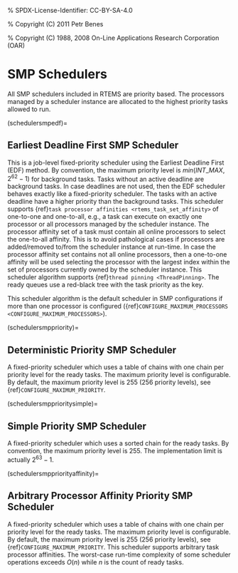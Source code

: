 % SPDX-License-Identifier: CC-BY-SA-4.0

% Copyright (C) 2011 Petr Benes

% Copyright (C) 1988, 2008 On-Line Applications Research Corporation (OAR)

# SMP Schedulers

All SMP schedulers included in RTEMS are priority based. The processors
managed by a scheduler instance are allocated to the highest priority tasks
allowed to run.

(schedulersmpedf)=

## Earliest Deadline First SMP Scheduler

This is a job-level fixed-priority scheduler using the Earliest Deadline First
(EDF) method. By convention, the maximum priority level is
$min(INT\_MAX, 2^{62} - 1)$ for background tasks. Tasks without an
active deadline are background tasks. In case deadlines are not used, then the
EDF scheduler behaves exactly like a fixed-priority scheduler. The tasks with
an active deadline have a higher priority than the background tasks. This
scheduler supports {ref}`task processor affinities <rtems_task_set_affinity>`
of one-to-one and one-to-all, e.g., a task can execute on exactly one processor
or all processors managed by the scheduler instance. The processor affinity
set of a task must contain all online processors to select the one-to-all
affinity. This is to avoid pathological cases if processors are added/removed
to/from the scheduler instance at run-time. In case the processor affinity set
contains not all online processors, then a one-to-one affinity will be used
selecting the processor with the largest index within the set of processors
currently owned by the scheduler instance. This scheduler algorithm supports
{ref}`thread pinning <ThreadPinning>`. The ready queues use a red-black tree
with the task priority as the key.

This scheduler algorithm is the default scheduler in SMP configurations if more
than one processor is configured ({ref}`CONFIGURE_MAXIMUM_PROCESSORS
<CONFIGURE_MAXIMUM_PROCESSORS>`).

(schedulersmppriority)=

## Deterministic Priority SMP Scheduler

A fixed-priority scheduler which uses a table of chains with one chain per
priority level for the ready tasks. The maximum priority level is
configurable. By default, the maximum priority level is 255 (256 priority
levels), see {ref}`CONFIGURE_MAXIMUM_PRIORITY`.

(schedulersmpprioritysimple)=

## Simple Priority SMP Scheduler

A fixed-priority scheduler which uses a sorted chain for the ready tasks. By
convention, the maximum priority level is 255. The implementation limit is
actually $2^{63} - 1$.

(schedulersmppriorityaffinity)=

## Arbitrary Processor Affinity Priority SMP Scheduler

A fixed-priority scheduler which uses a table of chains with one chain per
priority level for the ready tasks. The maximum priority level is
configurable. By default, the maximum priority level is 255 (256 priority
levels), see {ref}`CONFIGURE_MAXIMUM_PRIORITY`. This scheduler supports
arbitrary task processor affinities. The worst-case run-time complexity of
some scheduler operations exceeds $O(n)$ while $n$ is the count of
ready tasks.
